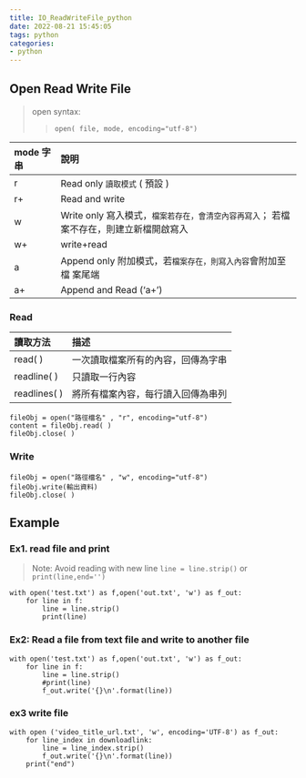 ```yaml
---
title: IO_ReadWriteFile_python
date: 2022-08-21 15:45:05
tags: python 
categories:
- python
---
```


## Open Read Write File
> open syntax:　
>> `open( file, mode, encoding="utf-8")`

|mode 字串	| 說明 |
| :-- | :-- |
|r	|Read only `讀取模式` ( 預設 )|
|r+	|Read and write|
|w	|Write only 寫入模式，`檔案若存在，會清空內容再寫入`； 若檔案不存在，則建立新檔開啟寫入|
|w+	|write+read|
|a　|Append only 附加模式，若`檔案存在，則寫入內容`會附加至檔 案尾端|
|a+ |Append and Read (‘a+’) |
### Read 

|讀取方法	| 描述 |
| :-- | :-- |
|read( )	| 一次讀取檔案所有的內容，回傳為字串|
|readline( ) |	只讀取一行內容|
|readlines( ) |	將所有檔案內容，每行讀入回傳為串列|

```
fileObj = open("路徑檔名" , "r", encoding="utf-8") 
content = fileObj.read( ) 
fileObj.close( )
```

### Write

```
fileObj = open("路徑檔名" , "w", encoding="utf-8")
fileObj.write(輸出資料)
fileObj.close( ) 
```

## Example

### Ex1. read file and print 

> Note: Avoid reading with new line
> `line = line.strip()`
or 
> `print(line,end='')`

```
with open('test.txt') as f,open('out.txt', 'w') as f_out:
    for line in f:
        line = line.strip()
        print(line)

```

### Ex2: Read a file from text file and write to another file

```
with open('test.txt') as f,open('out.txt', 'w') as f_out:
    for line in f:
        line = line.strip()
        #print(line)
        f_out.write('{}\n'.format(line))

```


### ex3 write file
```
with open ('video_title_url.txt', 'w', encoding='UTF-8') as f_out:
    for line_index in downloadlink:
        line = line_index.strip()
        f_out.write('{}\n'.format(line))   
    print("end")

```